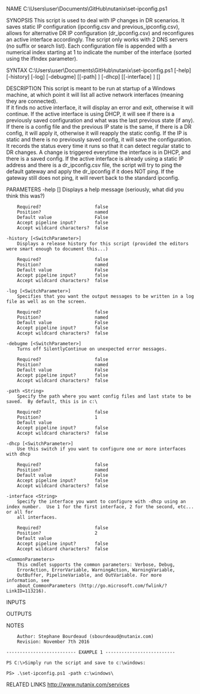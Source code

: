 
NAME
    C:\Users\user\Documents\GitHub\nutanix\set-ipconfig.ps1
    
SYNOPSIS
    This script is used to deal with IP changes in DR scenarios.  It saves static IP configuration (ipconfig.csv and previous_ipconfig.csv), allows for 
    alternative DR IP configuration (dr_ipconfig.csv) and reconfigures an active interface accordingly. The script only works with 2 DNS servers (no suffix 
    or search list). Each configuration file is appended with a numerical index starting at 1 to indicate the number of the interface (sorted using the 
    ifIndex parameter).
    
    
SYNTAX
    C:\Users\user\Documents\GitHub\nutanix\set-ipconfig.ps1 [-help] [-history] [-log] [-debugme] [[-path] <String>] [-dhcp] [[-interface] <String>] 
    [<CommonParameters>]
    
    
DESCRIPTION
    This script is meant to be run at startup of a Windows machine, at which point it will list all active network interfaces (meaning they are connected).  
    If it finds no active interface, it will display an error and exit, otherwise it will continue.  If the active interface is using DHCP, it will see if 
    there is a previously saved configuration and what was the last previous state (if any).  If there is a config file and the previous IP state is the 
    same, if there is a DR config, it will apply it, otherwise it will reapply the static config. If the IP is static and there is no previously saved 
    config, it will save the configuration.  It records the status every time it runs so that it can detect regular static to DR changes.  A change is 
    triggered everytime the interface is in DHCP, and there is a saved config.  If the active interface is already using a static IP address and there is a 
    dr_ipconfig.csv file, the script will try to ping the default gateway and apply the dr_ipconfig if it does NOT ping. If the gateway still does not ping, 
    it will revert back to the standard ipconfig.
    

PARAMETERS
    -help [<SwitchParameter>]
        Displays a help message (seriously, what did you think this was?)
        
        Required?                    false
        Position?                    named
        Default value                False
        Accept pipeline input?       false
        Accept wildcard characters?  false
        
    -history [<SwitchParameter>]
        Displays a release history for this script (provided the editors were smart enough to document this...)
        
        Required?                    false
        Position?                    named
        Default value                False
        Accept pipeline input?       false
        Accept wildcard characters?  false
        
    -log [<SwitchParameter>]
        Specifies that you want the output messages to be written in a log file as well as on the screen.
        
        Required?                    false
        Position?                    named
        Default value                False
        Accept pipeline input?       false
        Accept wildcard characters?  false
        
    -debugme [<SwitchParameter>]
        Turns off SilentlyContinue on unexpected error messages.
        
        Required?                    false
        Position?                    named
        Default value                False
        Accept pipeline input?       false
        Accept wildcard characters?  false
        
    -path <String>
        Specify the path where you want config files and last state to be saved.  By default, this is in c:\
        
        Required?                    false
        Position?                    1
        Default value                
        Accept pipeline input?       false
        Accept wildcard characters?  false
        
    -dhcp [<SwitchParameter>]
        Use this switch if you want to configure one or more interfaces with dhcp
        
        Required?                    false
        Position?                    named
        Default value                False
        Accept pipeline input?       false
        Accept wildcard characters?  false
        
    -interface <String>
        Specify the interface you want to configure with -dhcp using an index number.  Use 1 for the first interface, 2 for the second, etc... or all for 
        all interfaces.
        
        Required?                    false
        Position?                    2
        Default value                
        Accept pipeline input?       false
        Accept wildcard characters?  false
        
    <CommonParameters>
        This cmdlet supports the common parameters: Verbose, Debug,
        ErrorAction, ErrorVariable, WarningAction, WarningVariable,
        OutBuffer, PipelineVariable, and OutVariable. For more information, see 
        about_CommonParameters (http://go.microsoft.com/fwlink/?LinkID=113216). 
    
INPUTS
    
OUTPUTS
    
NOTES
    
    
        Author: Stephane Bourdeaud (sbourdeaud@nutanix.com)
        Revision: November 7th 2016
    
    -------------------------- EXAMPLE 1 --------------------------
    
    PS C:\>Simply run the script and save to c:\windows:
    
    PS> .\set-ipconfig.ps1 -path c:\windows\
    
    
    
    
    
RELATED LINKS
    http://www.nutanix.com/services
